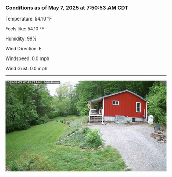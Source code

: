 ### Conditions as of May 7, 2025 at 7:50:53 AM CDT 

Temperature: 54.10 &deg;F

Feels like: 54.10 &deg;F

Humidity: 99%

Wind Direction: E

Windspeed: 0.0 mph

Wind Gust: 0.0 mph

---

<img src="./images/latest.jpeg"/>

